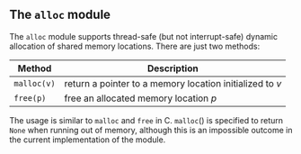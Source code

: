 ## The `alloc` module

The `alloc` module supports thread-safe (but not interrupt-safe) dynamic
allocation of shared memory locations. There are just two methods:

| Method | Description |
| ------ | ------- |
| `malloc(v)` | return a pointer to a memory location initialized to $v$ |
| `free(p)` |   free an allocated memory location $p$ |

The usage is similar to `malloc` and `free` in C. `malloc`() is
specified to return `None` when running out of memory, although this is
an impossible outcome in the current implementation of the module.